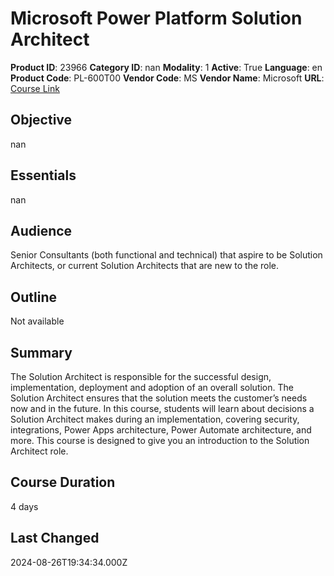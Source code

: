 # Microsoft Power Platform Solution Architect

**Product ID**: 23966
**Category ID**: nan
**Modality**: 1
**Active**: True
**Language**: en
**Product Code**: PL-600T00
**Vendor Code**: MS
**Vendor Name**: Microsoft
**URL**: [Course Link](https://www.fastlaneus.com/course/microsoft-pl-600t00)

## Objective
nan

## Essentials
nan

## Audience
Senior Consultants (both functional and technical) that aspire to be Solution Architects, or current Solution Architects that are new to the role.

## Outline
Not available

## Summary
The Solution Architect is responsible for the successful design, implementation, deployment and adoption of an overall solution. The Solution Architect ensures that the solution meets the customer’s needs now and in the future. In this course, students will learn about decisions a Solution Architect makes during an implementation, covering security, integrations, Power Apps architecture, Power Automate architecture, and more. This course is designed to give you an introduction to the Solution Architect role.

## Course Duration
4 days

## Last Changed
2024-08-26T19:34:34.000Z
